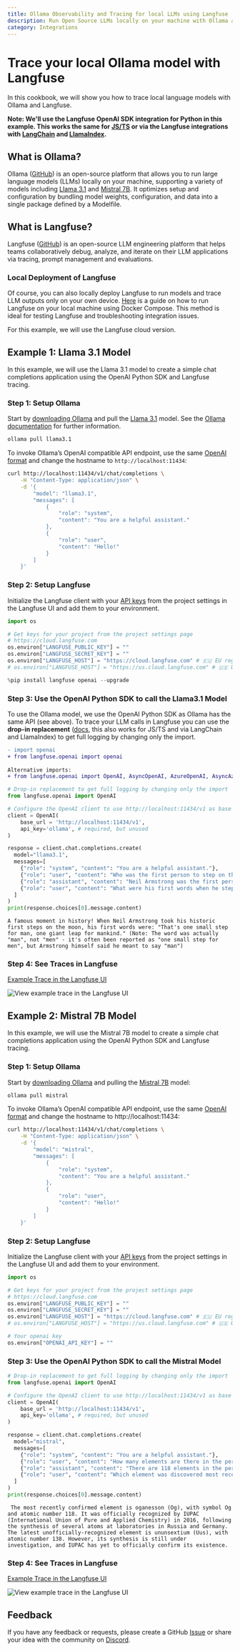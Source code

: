 ```yaml
---
title: Ollama Observability and Tracing for local LLMs using Langfuse
description: Run Open Source LLMs locally on your machine with Ollama and trace ouputs with Langfuse for Open Source LLM Observability  
category: Integrations
---
```


# Trace your local Ollama model with Langfuse

In this cookbook, we will show you how to trace local language models with Ollama and Langfuse.

**Note: We'll use the Langfuse OpenAI SDK integration for Python in this example. This works the same for [JS/TS](https://langfuse.com/docs/integrations/openai/js/get-started) or via the Langfuse integrations with [LangChain](https://langfuse.com/docs/integrations/langchain/tracing) and [LlamaIndex](https://langfuse.com/docs/integrations/llama-index/get-started).**

## What is Ollama?

Ollama ([GitHub](https://github.com/ollama/ollama)) is an open-source platform that allows you to run large language models (LLMs) locally on your machine, supporting a variety of models including [Llama 3.1](https://ollama.com/library/llama3.1) and [Mistral 7B](https://ollama.com/library/mistral). It optimizes setup and configuration by bundling model weights, configuration, and data into a single package defined by a Modelfile.

## What is Langfuse?

Langfuse ([GitHub](https://github.com/langfuse/langfuse)) is an open-source LLM engineering platform that helps teams collaboratively debug, analyze, and iterate on their LLM applications via tracing, prompt management and evaluations.

### Local Deployment of Langfuse

Of course, you can also locally deploy Langfuse to run models and trace LLM outputs only on your own device. [Here](https://langfuse.com/docs/deployment/local) is a guide on how to run Langfuse on your local machine using Docker Compose. This method is ideal for testing Langfuse and troubleshooting integration issues.

For this example, we will use the Langfuse cloud version.

## Example 1: Llama 3.1 Model

In this example, we will use the Llama 3.1 model to create a simple chat completions application using the OpenAI Python SDK and Langfuse tracing.

### Step 1: Setup Ollama

Start by [downloading Ollama](https://ollama.com/download) and pull the [Llama 3.1](https://ollama.com/library/llama3.1) model. See the [Ollama documentation](https://github.com/ollama/ollama/tree/main/docs) for further information.

```bash
ollama pull llama3.1
```

To invoke Ollama’s OpenAI compatible API endpoint, use the same [OpenAI format](https://platform.openai.com/docs/quickstart?context=curl) and change the hostname to `http://localhost:11434`:

```bash
curl http://localhost:11434/v1/chat/completions \
    -H "Content-Type: application/json" \
    -d '{
        "model": "llama3.1",
        "messages": [
            {
                "role": "system",
                "content": "You are a helpful assistant."
            },
            {
                "role": "user",
                "content": "Hello!"
            }
        ]
    }'
```

### Step 2: Setup Langfuse

Initialize the Langfuse client with your [API keys](https://langfuse.com/faq/all/where-are-langfuse-api-keys) from the project settings in the Langfuse UI and add them to your environment.


```python
import os

# Get keys for your project from the project settings page
# https://cloud.langfuse.com
os.environ["LANGFUSE_PUBLIC_KEY"] = ""
os.environ["LANGFUSE_SECRET_KEY"] = ""
os.environ["LANGFUSE_HOST"] = "https://cloud.langfuse.com" # 🇪🇺 EU region
# os.environ["LANGFUSE_HOST"] = "https://us.cloud.langfuse.com" # 🇺🇸 US region
```


```python
%pip install langfuse openai --upgrade
```

### Step 3: Use the OpenAI Python SDK to call the Llama3.1 Model

To use the Ollama model, we use the OpenAI Python SDK as Ollama has the same API (see above). To trace your LLM calls in Langfuse you can use the **drop-in replacement** ([docs](https://langfuse.com/docs/integrations/openai/python/get-started), this also works for JS/TS and via LangChain and LlamaIndex) to get full logging by changing only the import.

```diff
- import openai
+ from langfuse.openai import openai
 
Alternative imports:
+ from langfuse.openai import OpenAI, AsyncOpenAI, AzureOpenAI, AsyncAzureOpenAI
```


```python
# Drop-in replacement to get full logging by changing only the import
from langfuse.openai import OpenAI

# Configure the OpenAI client to use http://localhost:11434/v1 as base url 
client = OpenAI(
    base_url = 'http://localhost:11434/v1',
    api_key='ollama', # required, but unused
)

response = client.chat.completions.create(
  model="llama3.1",
  messages=[
    {"role": "system", "content": "You are a helpful assistant."},
    {"role": "user", "content": "Who was the first person to step on the moon?"},
    {"role": "assistant", "content": "Neil Armstrong was the first person to step on the moon on July 20, 1969, during the Apollo 11 mission."},
    {"role": "user", "content": "What were his first words when he stepped on the moon?"}
  ]
)
print(response.choices[0].message.content)
```

    A famous moment in history! When Neil Armstrong took his historic first steps on the moon, his first words were: "That's one small step for man, one giant leap for mankind." (Note: The word was actually "man", not "men" - it's often been reported as "one small step for men", but Armstrong himself said he meant to say "man")
    

### **Step 4:** See Traces in Langfuse 

[Example Trace in the Langfuse UI](https://cloud.langfuse.com/project/cloramnkj0002jz088vzn1ja4/traces/6ad58e47-3bff-4287-9a96-af85d2627ea4)

![View example trace in the Langfuse UI](https://langfuse.com/images/cookbook/integration-ollama/integration-ollama-llama-trace.png)

## Example 2: Mistral 7B Model

In this example, we will use the Mistral 7B model to create a simple chat completions application using the OpenAI Python SDK and Langfuse tracing.

### Step 1: Setup Ollama

Start by [downloading Ollama](https://ollama.com/download) and pulling the [Mistral 7B](https://ollama.com/library/mistral) model:

```bash
ollama pull mistral

```

To invoke Ollama’s OpenAI compatible API endpoint, use the same [OpenAI format](https://platform.openai.com/docs/quickstart?context=curl) and change the hostname to http://localhost:11434:

```bash
curl http://localhost:11434/v1/chat/completions \
    -H "Content-Type: application/json" \
    -d '{
        "model": "mistral",
        "messages": [
            {
                "role": "system",
                "content": "You are a helpful assistant."
            },
            {
                "role": "user",
                "content": "Hello!"
            }
        ]
    }'

```

### Step 2: Setup Langfuse

Initialize the Langfuse client with your [API keys](https://langfuse.com/faq/all/where-are-langfuse-api-keys) from the project settings in the Langfuse UI and add them to your environment.


```python
import os

# Get keys for your project from the project settings page
# https://cloud.langfuse.com
os.environ["LANGFUSE_PUBLIC_KEY"] = ""
os.environ["LANGFUSE_SECRET_KEY"] = ""
os.environ["LANGFUSE_HOST"] = "https://cloud.langfuse.com" # 🇪🇺 EU region
# os.environ["LANGFUSE_HOST"] = "https://us.cloud.langfuse.com" # 🇺🇸 US region

# Your openai key
os.environ["OPENAI_API_KEY"] = ""
```

### Step 3: Use the OpenAI Python SDK to call the Mistral Model


```python
# Drop-in replacement to get full logging by changing only the import
from langfuse.openai import OpenAI

# Configure the OpenAI client to use http://localhost:11434/v1 as base url 
client = OpenAI(
    base_url = 'http://localhost:11434/v1',
    api_key='ollama', # required, but unused
)

response = client.chat.completions.create(
  model="mistral",
  messages=[
    {"role": "system", "content": "You are a helpful assistant."},
    {"role": "user", "content": "How many elements are there in the periodic table?"},
    {"role": "assistant", "content": "There are 118 elements in the periodic table."},
    {"role": "user", "content": "Which element was discovered most recently?"}
  ]
)
print(response.choices[0].message.content)
```

     The most recently confirmed element is oganesson (Og), with symbol Og and atomic number 118. It was officially recognized by IUPAC (International Union of Pure and Applied Chemistry) in 2016, following the synthesis of several atoms at laboratories in Russia and Germany. The latest unofficially-recognized element is ununsextium (Uus), with atomic number 138. However, its synthesis is still under investigation, and IUPAC has yet to officially confirm its existence.
    

### Step 4: See Traces in Langfuse 

[Example Trace in the Langfuse UI](https://cloud.langfuse.com/project/cloramnkj0002jz088vzn1ja4/traces/85693874-9ddb-4fd4-a386-0031933cb784)

![View example trace in the Langfuse UI](https://langfuse.com/images/cookbook/integration-ollama/integration-ollama-mistral-trace.png)

## Feedback

If you have any feedback or requests, please create a GitHub [Issue](https://langfuse.com/issue) or share your idea with the community on [Discord](https://discord.langfuse.com/).
